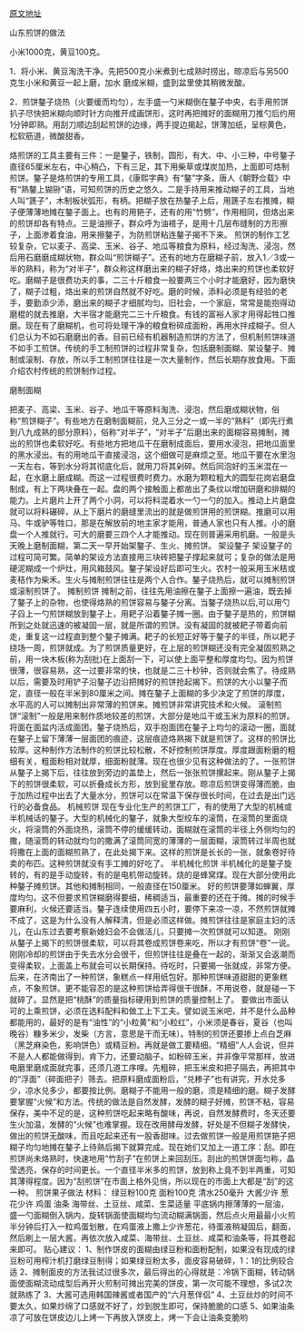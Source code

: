 [原文地址](https://zhidao.baidu.com/question/580481642.html?qbl=relate_question_2&word=%C9%BD%B6%AB%D3%F1%C3%D7%BC%E5%B1%FD%B5%C4%D7%F6%B7%A8)

山东煎饼的做法

小米1000克，黄豆100克。

1．将小米、黄豆淘洗干净。先把500克小米煮到七成熟时捞出，晾凉后与另500克生小米和黄豆一起上磨，加水 磨成米糊，盛到盆里使其稍微发酸。

2．煎饼鏊子烧热（火要缓而均匀），左手盛一勺米糊倒在鏊子中央，右手用煎饼扒子尽快把米糊向顺时针方向推开成画饼形，这时再把摊好的面糊用刀推勺后约用1分钟即熟。用刮刀顺边刮起煎饼的边缘，两手提边揭起，饼薄加纸，呈棕黄色，松软筋道，微酸甜香。

烙煎饼的工具主要有三件：一是鏊子，铁制，圆形，有大、中、小三种，中号鏊子直径65厘米左右，中心稍凸，下有三足，其下用柴草或煤炭加热，上面即可烙制煎饼。鏊子是烙煎饼的专用工具，《康熙字典》有“鏊”字条，唐人《朝野佥载》中有“熟鏊上猢狲”语，可知煎饼的历史之悠久。二是手持用来推动糊子的工具，当地人叫“篪子”，木制板状弧形，有柄。把糊子放在热鏊子上后，用篪子左右推摊，糊子便薄薄地摊在鏊子面上。也有的用筢子，还有的用“竹劈”，作用相同，但烙出来的煎饼却各有特点。三是油擦子，群众呼为油褡子，是用十几层布缝制的方形擦子，上面渗着食油，用来擦鏊子，为防煎饼粘连鏊子揭不下来。 煎饼的制作工艺较复杂，它以麦子、高梁、玉米、谷子、地瓜等粮食为原料，经过淘洗、浸泡，然后用石磨磨成糊状物，群众叫“煎饼糊子”。还有的地方在磨糊子前，放入1／3或一半的熟料，称为“对半子”，群众称这样磨出来的糊子好烙，烙出来的煎饼也柔软好吃。磨糊子是很费功夫的事，二三十斤粮食一般要两三个小时才能磨好，因为磨快了，糊子过粗，烙出来的煎饼自然就不好吃。磨的时候，添料必须是有经验的老手，要勤添少添，磨出来的糊子才细腻均匀。旧社会，一个家庭，常常是能抱得动磨棍的就去推磨，大半宿才能磨完二三十斤粮食。有钱的富裕人家才用得起牲口推磨。现在有了磨糊机，也可将处理干净的粮食粉碎成面粉，再用水拌成糊子。但人们总认为不如石磨磨出的香。目前已经有机器制造煎饼的方法了，但机制煎饼味道不如手工煎饼。传统的手工制煎饼的过程非常复杂，包括磨制面糊、架设鏊子、摊制或滚制、存放，所以手工制煎饼往往是一次大量制作，然后长期存放食用。下面介绍农村传统的煎饼制作过程。

磨制面糊

把麦子、高梁、玉米、谷子、地瓜干等原料淘洗、浸泡，然后磨成糊状物，俗称“煎饼糊子”。有些地方在磨制面糊前，兑入三分之一或一半的“熟料”（即先行煮到八九成熟的部分原料），俗称“对半子”，“对半子”后磨出来的面糊容易摊制，摊出的煎饼也柔软好吃。有些地方把地瓜干在磨制成面后，要用水浸泡，把地瓜面里的黑水浸出。有的用地瓜干直接浸泡，这个细做可是麻烦之至。地瓜干要在水里泡一天左右，等到水分将其彻底化后，就用刀将其剁碎。然后同泡好的玉米混在一起，在水磨上磨成糊。而这一过程很费时费力。水磨为颗粒粗大的圆型花岗岩磨盘制成，有上下两块叠在一起。盘的两个接触面上都凿出了条纹以增加研磨和排糊的能力。上片磨片上开了两个小洞，可以将料混着水一勺一勺的加入。推动上片磨盘就可以将料碾碎，从上下磨片的磨缝里流出的就是做煎饼用的煎饼糊。推磨可以用马、牛或驴等牲口，那是在解放前的地主家才能用，普通人家也只有人推。小的磨盘一个人推就行。可大的磨要三四个人才能推动。现在则普遍采用机磨。一般是头天晚上磨制面糊，第二天一早开始架鏊子、生火、摊煎饼。
架设鏊子
架设鏊子的过程可简可繁。简单的架设方法直接用三块砖把鏊子撑起来就可；复杂的做法是用硬泥糊成一个炉灶，用风箱鼓风。鏊子架设好后即可生火。农村一般采用玉米秸或麦秸作为柴禾。生火与摊制煎饼往往是两个人合作。鏊子烧热后，就可以摊制煎饼或滚制煎饼了。
摊制煎饼
摊制之前，往往先用油擦在鏊子上面擦一遍油，既去掉了鏊子上的杂物，也使得烙熟的煎饼容易与鏊子分离。当鏊子烧热以后,可以用勺子舀上一勺煎饼糊放到鏊子上，用耙子沿着鏊子摊一圈。由于鏊子是热的，煎饼糊所到之处就迅速的被凝固一层，就是所谓的煎饼。没有凝固的就被耙子带着向前走，重复这一过程直到整个鏊子摊满。耙子的长短正好等于鏊子的半径，所以耙子绕场一周，煎饼就成。为了煎饼质量更好，在上层的煎饼糊还没有完全凝固煎熟之前，用一块木板(称为刮批)在上面刮一下，可以使上面平整和厚度均匀。因为煎饼很薄，很容易熟，这一过要非常的快，也就是二三十秒钟，否则就会焦了。待成熟以后，需要及时用铲子沿鏊子边沿把摊好的煎饼抢起揭下。煎饼的大小以鏊子而定，直径一般在半米到80厘米之间。摊在鏊子上面糊的多少决定了煎饼的厚度，水平高的人可以摊制出非常薄的煎饼来。摊煎饼非常讲究技术和火候。
滚制煎饼“滚制”一般是用来制作质地较差的煎饼，大部分是地瓜干或玉米为原料的煎饼。将面在面盆内活成面团。鏊子烧热后，双手抱面团在鏊子上均匀的滚动一圈，面就在鏊子上留下薄薄一层面团的痕迹，这层痕迹烙熟揭下就是煎饼了。这样的煎饼比较厚。这种制作方法制作的煎饼比较松散，不好控制煎饼厚度。厚度跟面粉磨的粗细有关，粗面粉相对就厚，细面粉就薄。现在也很少见有这种做法的了。一张煎饼从鏊子上揭下后，往往放到旁边的盖垫上，然后一张张煎饼摞起来。刚从鏊子上揭下的煎饼很柔软，可以折叠成长方形，放到瓮里存放。晾凉后煎饼变得薄而脆，由于加热过程中出去了大量水分，煎饼可以在常温下保存很长时间，在过去是出门远行的必备食品。
机械煎饼
现在专业化生产的煎饼工厂，有的使用了大型的机械或半机械话的鏊子。大型的机械化的鏊子，就象大型绞车的滚筒，在滚筒的里面烧火，将滚筒的外面烧热，滚筒不停的缓缓转动，面糊就在滚筒的半径上外侧均匀的撒，随滚筒的转动就均匀的撒满了滚筒同宽的薄薄的一层面糊，滚筒转过半周也就将撒在上面的面糊煎熟了，在此处揭下来。这样的煎饼是长长的一张，就象卷好待卖的布匹。这种煎饼就没有手工摊的好吃了。
半机械化煎饼
半机械化的是鏊子旋转的，有的是手动旋转，有的是电机带动旋转。烧的是蜂窝煤。现在大部分使用此种鏊子摊煎饼。其他和摊制相同，一般直径在150厘米。
好的煎饼要薄如蝉翼，厚度均匀。这不但要求煎饼糊磨得要细，稀稠适当，最重要的还在于摊。摊的时候手要麻利，火候还要适当。鏊子连续使用四五小时，要停下来凉一凉，不然煎饼就摊不成了，这是为什么没有人解释清，但是必须这样做。摊煎饼往往是家庭主妇的活儿，在山东过去要考察新媳妇会不会做活儿，只要摊一次煎饼就可以知道。
刚刚从鏊子上揭下的煎饼很柔软，可以将其卷成煎饼卷来吃，所以才有煎饼“卷”一说。刚刚冷却的煎饼由于失去水分会很干，但煎饼往往是叠在一起的，渐渐又会返潮而变得柔软，上面盖上布就会可以长期保持。待吃时，只要揭一张就成，非常方便。后来，在济南出了一种煎饼，象糕点一样用纸包好。那种煎饼味道甜甜的更象糕点，不象煎饼。更不能容忍的是这种煎饼给弄得很干很酥，不用说卷，就是碰一下就碎了。显然是把“桃酥”的质量指标硬用到煎饼的质量控制上了。
要做出市面认可的上乘煎饼，必须在选料配料和做工上下工夫。譬如说玉米吧，并不是什么品种都能用的，最好的是有“油性”的“小粒黄”和“小粒红”，小米须是春谷，夏谷（也叫晚谷）糠多米少，发柴（方言，意思是干而无味）。特制的煎饼还要掺上点白芝麻（黑芝麻染色，影响饼色）或精豆粉。再就是做工要精细。“精细”人人会说，但并不是人人都能做得到，肯下力，还要动脑子。如粉碎玉米，并非像平常那样，放进电磨里磨成面就完事，还须几道工序哩。先粗碎，把玉米皮和把子隔去，再把其中的“浮面”（碎面把子）筛去。把原料磨成面粉后，“兑糁子”也有讲究，开水兑多少，凉水兑多少，都要按比例。磨糊子不能用一般的磨，须是精细的磨。糊子发酵要掌握“火候”和方法。传统的做法是自然发酵，发酵的糊子好摊，煎饼不粘，容易保存，美中不足的是，这种煎饼吃起来略有酸味，再说，自然发酵费时，冬天还要生火加温，发酵的“火候”也难掌握。现在改用酵母发酵，好处是不但糊子发酵快，做出的煎饼无酸味，而且吃起来还有一股香甜味。过去做煎饼一般是用煎饼筢子把糊子均匀地摊在鏊子上待熟后揭下就算完成。现在她们又加上一道工序：刮。即在煎饼尚未烙熟时，快速地用“竹刮子”在煎饼上来回刮压。刮出的煎饼饼面匀称，晶莹透亮，保存的时间更长。一个直径半米多的煎饼，放到称上竟不到半两重，可知其薄得程度。因为“刮煎饼”在市面上格外见俏，所以现在的市面上大都是“刮”的这一种。
煎饼果子做法
材料：
绿豆粉100克 面粉100克 清水250毫升 大酱少许 葱花少许 鸡蛋 油条 海带丝、土豆丝、咸菜、生菜适量
平底锅内擦薄薄的一层油，盛一勺面糊倒入锅内，旋转锅面使面糊均匀流动糊满锅面，然后点火用最最小火煎半分钟后打入一粒鸡蛋划散，在鸡蛋液上撒上少许葱花，待蛋液稍凝固后，翻面，然后刷上一层大酱，再依次放入咸菜、海带丝、土豆丝、咸菜和油条等，将其卷起来即可。
贴心建议：
1、制作饼皮的面糊由绿豆粉和面粉配制，如果没有现成的绿豆粉可用榨汁机打磨绿豆制得；如果绿豆粉太多，面皮容易破碎，1：1的比例较合适
2、摊制面皮的方法我试过很多次，最后得出的心得就是：冷锅下面糊，转动锅面使面糊流动成型后再开火煎制可摊出完美的饼皮，第一次可能不理想，多试2次就熟练了
3、大酱可选用韩国辣酱或者国产的“六月葱伴侣”
4、土豆丝炒的时间不要太久，如果炒绵了口感就不好了，炒到脱生即可，保持脆脆的口感
5、如果油条凉了可放在饼皮边儿上烤一下再放入饼皮上，烤一下会让油条变脆哟
